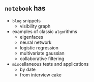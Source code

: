 ## `notebook` has

- `blog` snippets
    - visibility graph
- examples of classic `algo`rithms
    - eigenfaces
    - neural network
    - logistic regression
    - multivariate gaussian
    - collaborative filtering
- `misc`ellaneous tests and applications
    - by date
    - from interview cake
